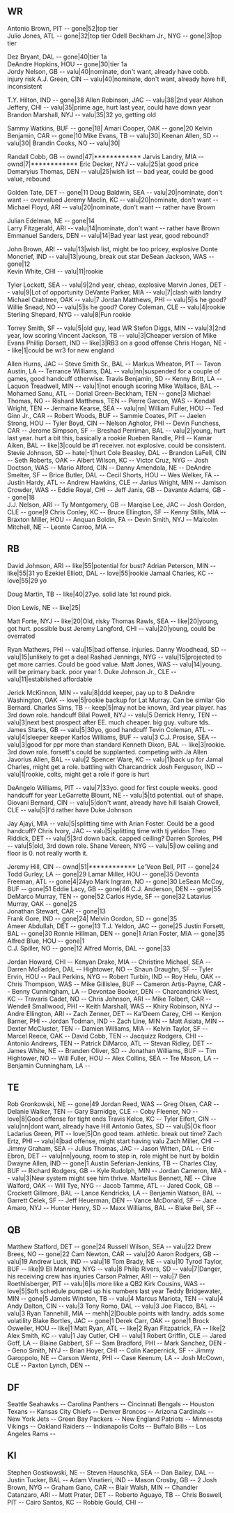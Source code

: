 WR
---------------------------------------------------------
Antonio Brown, PIT        -- gone|52|top tier           
Julio Jones, ATL          -- gone|32|top tier
Odell Beckham Jr., NYG    -- gone|3|top tier

Dez Bryant, DAL           -- gone|40|tier 1a             
DeAndre Hopkins, HOU      -- gone|30|tier 1a                    
Jordy Nelson, GB          -- valu|40|nominate, don't want, already have cobb. injury risk
A.J. Green, CIN           -- valu|40|nominate, don't want, already have hill,  inconsistent

T.Y. Hilton, IND          -- gone|38
Allen Robinson, JAC       -- valu|38|2nd year
Alshon Jeffery, CHI       -- valu|35|prime age, hurt last year, could have down year
Brandon Marshall, NYJ     -- valu|35|32 yo, getting old

Sammy Watkins, BUF        -- gone|18|
Amari Cooper, OAK         -- gone|20
Kelvin Benjamin, CAR      -- gone|10
Mike Evans, TB            -- valu|30|
Keenan Allen, SD          -- valu|30|
Brandin Cooks, NO         -- valu|30|

Randall Cobb, GB          -- ownd|47|************
Jarvis Landry, MIA        -- ownd|7|************
Eric Decker, NYJ          -- valu|25|at good price
Demaryius Thomas, DEN     -- valu|25|wish list -- bad year, could be good value, rebound

Golden Tate, DET          -- gone|11
Doug Baldwin, SEA         -- valu|20|nominate, don't want -- overvalued
Jeremy Maclin, KC         -- valu|20|nominate, don't want --
Michael Floyd, ARI        -- valu|20|nominate, don't want -- rather have Brown

Julian Edelman, NE        -- gone|14                     
Larry Fitzgerald, ARI     -- valu|14|nominate, don't want -- rather have Brown
Emmanuel Sanders, DEN     -- valu|14|Bad year last year, good rebound?

John Brown, ARI           -- valu|13|wish list, might be too pricey, explosive
Donte Moncrief, IND       -- valu|13|young, break out star
DeSean Jackson, WAS       -- gone|12                     
Kevin White, CHI          -- valu|11|rookie


Tyler Lockett, SEA        -- valu|9|2nd year, cheap, explosive
Marvin Jones, DET         -- valu|9|Lot of opportunity
DeVante Parker, MIA       -- valu|7|clash with landry
Michael Crabtree, OAK     -- valu|7
Jordan Matthews, PHI      -- valu|5|is he good?
Willie Snead, NO          -- valu|5|is he good?
Corey Coleman, CLE        -- valu|4|rookie
Sterling Shepard, NYG     -- valu|8|Fun rookie


Torrey Smith, SF          -- valu|5|old guy, lead WR
Stefon Diggs, MIN         -- valu|3|2nd year, low scoring
Vincent Jackson, TB       -- valu|3|Cheaper version of Mike Evans
Phillip Dorsett, IND      -- like|3|RB3 on a good offense
Chris Hogan, NE           -- like|1|could be wr3 for new england

Allen Hurns, JAC          --
Steve Smith Sr., BAL      --
Markus Wheaton, PIT       --
Tavon Austin, LA          --
Terrance Williams, DAL    -- valu|nn|suspended for a couple of games, good handcuff otherwise.
Travis Benjamin, SD       --
Kenny Britt, LA           --
Laquon Treadwell, MIN     -- valu|1|not enough scoring
Mike Wallace, BAL         --
Mohamed Sanu, ATL         --
Dorial Green-Beckham, TEN -- gone|3
Michael Thomas, NO        --
Rishard Matthews, TEN     --
Pierre Garcon, WAS        --
Kendall Wright, TEN       --
Jermaine Kearse, SEA      -- valu|nn|
William Fuller, HOU       --
Ted Ginn Jr., CAR         --
Robert Woods, BUF         --
Sammie Coates, PIT        --
Jaelen Strong, HOU        --
Tyler Boyd, CIN           --
Nelson Agholor, PHI       --
Devin Funchess, CAR       --
Jerome Simpson, SF        --
Breshad Perriman, BAL     -- valu|2|young, hurt last year. hurt a bit this, basically a rookie
Rueben Randle, PHI        --
Kamar Aiken, BAL          -- like|3|could be #1 receiver. not explosive. could be consistent.
Stevie Johnson, SD        -- hate|-1|hurt
Cole Beasley, DAL         --
Brandon LaFell, CIN       --
Seth Roberts, OAK         --
Albert Wilson, KC         --
Victor Cruz, NYG          --
Josh Doctson, WAS         --
Mario Alford, CIN         --
Danny Amendola, NE        --
DeAndre Smelter, SF       --
Brice Butler, DAL         --
Cecil Shorts, HOU         --
Wes Welker, FA            --
Justin Hardy, ATL         --
Andrew Hawkins, CLE       --
Jarius Wright, MIN        --
Jamison Crowder, WAS      --
Eddie Royal, CHI          --
Jeff Janis, GB            --
Davante Adams, GB         -- gone|18                     
J.J. Nelson, ARI          --
Ty Montgomery, GB         --
Marqise Lee, JAC          --
Josh Gordon, CLE          -- gone|9
Chris Conley, KC          --
Bruce Ellington, SF       --
Kenny Stills, MIA         --
Braxton Miller, HOU       --
Anquan Boldin, FA         --
Devin Smith, NYJ          --
Malcolm Mitchell, NE      --
Leonte Carroo, MIA        --

RB
---------------------------------------------------------
David Johnson, ARI        -- like|55|potential for bust? 
Adrian Peterson, MIN      -- like|55|31 yo
Ezekiel Elliott, DAL      -- love|55|rookie
Jamaal Charles, KC        -- love|55|29 yo

Doug Martin, TB           -- like|40|27yo. solid late 1st round pick.

Dion Lewis, NE            -- like|25|

Matt Forte, NYJ           -- like|20|Old, risky
Thomas Rawls, SEA         -- like|20|young, got hurt. possible bust
Jeremy Langford, CHI      -- valu|20|young, could be overrated

Ryan Mathews, PHI         -- valu|15|bad offense. injuries.
Danny Woodhead, SD        -- valu|15|unlikely to get a deal
Rashad Jennings, NYG      -- valu|15|projected to get more carries. Could be good value.
Matt Jones, WAS           -- valu|14|young. will be primary back. poor year 1.
Duke Johnson Jr., CLE     -- valu|11|established affordable

Jerick McKinnon, MIN      -- valu|8|ddd keeper, pay up to 8
DeAndre Washington, OAK   -- love|5|rookie backup for Lat Murray. Can be similar Gio Bernard.
Charles Sims, TB          -- keep|5|may not be known, 3rd year player. has 3rd down role. handcuff
Bilal Powell, NYJ         -- valu|5
Derrick Henry, TEN        -- valu|3|next best prospect after EE. much cheaper. big guy. vulture tds.
James Starks, GB          -- valu|5|30yo, good handcuff
Tevin Coleman, ATL        -- valu|4|sleeper keeper
Karlos Williams, BUF      -- valu|3
C.J. Prosise, SEA         -- valu|3|good for ppr more than standard
Kenneth Dixon, BAL        -- like|3|rookie. 3rd down role. forsett's could be supplanted. competing with Ja Allen 
Javorius Allen, BAL       -- valu|2
Spencer Ware, KC          -- valu|1|back up for Jamal Charles, might get a role. battling with Charcandrick
Josh Ferguson, IND        -- valu|1|rookie, colts, might get a role if gore is hurt


DeAngelo Williams, PIT    -- valu|7|33yo. good for first couple weeks. good handcuff for year
LeGarrette Blount, NE     -- valu|5|td potential. out of shape.
Giovani Bernard, CIN      -- valu|5|don't want, already have hill
Isaiah Crowell, CLE       -- valu|5|I'd rather have Duke Johnson


Jay Ajayi, MIA            -- valu|5|splitting time with Arian Foster. Could be a good handcuff?
Chris Ivory, JAC          -- valu|5|splitting time with tj yeldon
Theo Riddick, DET         -- valu|5|3rd down back. capped ceiling?
Darren Sproles, PHI       -- valu|5|old, 3rd down role.
Shane Vereen, NYG         -- valu|5|low ceiling and floor is 0. not really worth it.

Jeremy Hill, CIN          -- ownd|51|************
Le'Veon Bell, PIT         -- gone|24
Todd Gurley, LA           -- gone|29
Lamar Miller, HOU         -- gone|35
Devonta Freeman, ATL      -- gone|4|24yo
Mark Ingram, NO           -- gone|30
LeSean McCoy, BUF         -- gone|51
Eddie Lacy, GB            -- gone|46
C.J. Anderson, DEN        -- gone|55
DeMarco Murray, TEN       -- gone|52
Carlos Hyde, SF           -- gone|32
Latavius Murray, OAK      -- gone|25                     
Jonathan Stewart, CAR     -- gone|13                     
Frank Gore, IND           -- gone|24|
Melvin Gordon, SD         -- gone|35                     
Ameer Abdullah, DET       -- gone|13
T.J. Yeldon, JAC          -- gone|25
Justin Forsett, BAL       -- gone|30
Ronnie Hillman, DEN       -- gone|1
Arian Foster, MIA         -- gone|35
Alfred Blue, HOU          -- gone|1                     
C.J. Spiller, NO          -- gone|12
Alfred Morris, DAL        -- gone|33

Jordan Howard, CHI        --
Kenyan Drake, MIA         --
Christine Michael, SEA    --
Darren McFadden, DAL      --
Hightower, NO             --
Shaun Draughn, SF         --
Tyler Ervin, HOU          --
Paul Perkins, NYG         --
Robert Turbin, IND        --
Roy Helu, OAK             --
Chris Thompson, WAS       --
Mike Gillislee, BUF       --
Cameron Artis-Payne, CAR  --
Benny Cunningham, LA      --
Devontae Booker, DEN      --
Charcandrick West, KC     --
Travaris Cadet, NO        --
Chris Johnson, ARI        --
Mike Tolbert, CAR         --
Wendell Smallwood, PHI    --
Keith Marshall, WAS       --
Khiry Robinson, NYJ       --
Andre Ellington, ARI      --
Zach Zenner, DET          --
Ka'Deem Carey, CHI        --
Kenjon Barner, PHI        --
Jordan Todman, IND        --
Zach Line, MIN            --
Matt Asiata, MIN          --
Dexter McCluster, TEN     --
Damien Williams, MIA      --
Kelvin Taylor, SF         --
Marcel Reece, OAK         --
David Cobb, TEN           --
Jacquizz Rodgers, CHI     --
Antonio Andrews, TEN      --
Patrick DiMarco, ATL      --
Stevan Ridley, DET        --
James White, NE           --
Branden Oliver, SD        --
Jonathan Williams, BUF    --
Tim Hightower, NO         --
Will Fuller, HOU          --
Alex Collins, SEA         --
Tre Mason, LA             --
Benjamin Cunningham, LA   --

TE
---------------------------------------------------------
Rob Gronkowski, NE        -- gone|49
Jordan Reed, WAS          --
Greg Olsen, CAR           --
Delanie Walker, TEN       --
Gary Barnidge, CLE        --
Coby Fleener, NO          -- love|8|Good offense for tight ends
Travis Kelce, KC          --
Tyler Eifert, CIN         -- valu|nn|dont want, already have Hill
Antonio Gates, SD         -- valu|5|Ok floor
Ladarius Green, PIT       -- love|5|On good team. athletic. break out time? 
Zach Ertz, PHI            -- valu|4|bad offense, might start having valu
Zach Miller, CHI          --
Jimmy Graham, SEA         --
Julius Thomas, JAC        --
Jason Witten, DAL         --
Eric Ebron, DET           -- valu|nn|young, room to step in, role might be hurt by boldin
Dwayne Allen, IND         -- gone|1
Austin Seferian-Jenkins, TB --
Charles Clay, BUF         --
Richard Rodgers, GB       --
Kyle Rudolph, MIN         --
Jordan Cameron, MIA       -- valu|3|New system might see him thrive.
Martellus Bennett, NE     --
Clive Walford, OAK        --
Will Tye, NYG             --
Jacob Tamme, ATL          --
Jared Cook, GB            --
Crockett Gillmore, BAL    --
Lance Kendricks, LA       --
Benjamin Watson, BAL      --
Garrett Celek, SF         --
Jeff Heuerman, DEN        --
Vance McDonald, SF        --
Jace Amaro, NYJ           --
Hunter Henry, SD          --
Maxx Williams, BAL        --
Blake Bell, SF            --

QB
---------------------------------------------------------
Matthew Stafford, DET     -- gone|24
Russell Wilson, SEA       -- valu|22
Drew Brees, NO            -- gone|22
Cam Newton, CAR           -- valu|20
Aaron Rodgers, GB         -- valu|19
Andrew Luck, IND          -- valu|18
Tom Brady, NE             -- valu|10
Tyrod Taylor, BUF         -- like|9
Eli Manning, NYG          -- valu|8
Philip Rivers, SD         -- valu|7|Danger, his receiving crew has injuries
Carson Palmer, ARI        -- valu|7
Ben Roethlisberger, PIT   -- valu|6|Is more like a QB2
Kirk Cousins, WAS         -- love|5|Soft schedule pumped up his numbers last year
Teddy Bridgewater, MIN    -- gone|5
Jameis Winston, TB        -- valu|4
Marcus Mariota, TEN       -- valu|4
Andy Dalton, CIN          -- valu|3
Tony Romo, DAL            -- valu|3
Joe Flacco, BAL           -- valu|3
Ryan Tannehill, MIA       -- mehh|2|Double points with landry. adds some volatility
Blake Bortles, JAC        -- gone|1
Derek Carr, OAK           -- gone|1
Brock Osweiler, HOU       -- like|1
Matt Ryan, ATL            -- like|2
Ryan Fitzpatrick, FA      -- like|2
Alex Smith, KC            -- valu|1
Jay Cutler, CHI           -- valu|1
Robert Griffin, CLE       --
Jared Goff, LA            --
Blaine Gabbert, SF        --
Sam Bradford, PHI         --
Mark Sanchez, DEN         --
Geno Smith, NYJ           --
Brian Hoyer, CHI          --
Colin Kaepernick, SF      --
Jimmy Garoppolo, NE       --
Carson Wentz, PHI         --
Case Keenum, LA           --
Josh McCown, CLE          --
Paxton Lynch, DEN         --

DF
---------------------------------------------------------
Seattle Seahawks          --
Carolina Panthers         --
Cincinnati Bengals        --
Houston Texans            --
Kansas City Chiefs        --
Denver Broncos            --
Arizona Cardinals         --
New York Jets             --
Green Bay Packers         --
New England Patriots      --
Minnesota Vikings         --
Oakland Raiders           --
Indianapolis Colts        --
Buffalo Bills             --
Los Angeles Rams          --

KI
---------------------------------------------------------
Stephen Gostkowski, NE    --
Steven Hauschka, SEA      --
Dan Bailey, DAL           --
Justin Tucker, BAL        --
Adam Vinatieri, IND       --
Mason Crosby, GB          -- 2
Josh Brown, NYG           --
Graham Gano, CAR          --
Blair Walsh, MIN          --
Chandler Catanzaro, ARI   --
Matt Prater, DET          --
Roberto Aguayo, TB        --
Chris Boswell, PIT        --
Cairo Santos, KC          --
Robbie Gould, CHI         --

